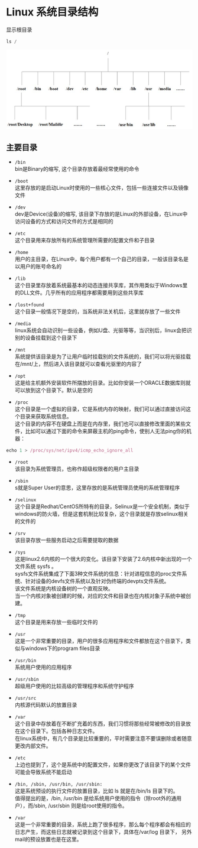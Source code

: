 # Linux 系统目录结构

显示根目录

```javascript
ls /
```

![](./static/docs/linux/images/1_1.jpg)

## 主要目录

* `/bin`<br>
bin是Binary的缩写, 这个目录存放着最经常使用的命令

* `/boot`<br>
这里存放的是启动Linux时使用的一些核心文件，包括一些连接文件以及镜像文件

* `/dev`<br>
dev是Device(设备)的缩写, 该目录下存放的是Linux的外部设备，在Linux中访问设备的方式和访问文件的方式是相同的

* `/etc`<br>
这个目录用来存放所有的系统管理所需要的配置文件和子目录

* `/home`<br>
用户的主目录，在Linux中，每个用户都有一个自己的目录，一般该目录名是以用户的账号命名的

* `/lib`<br>
这个目录里存放着系统最基本的动态连接共享库，其作用类似于Windows里的DLL文件。几乎所有的应用程序都需要用到这些共享库

* `/lost+found`<br>
这个目录一般情况下是空的，当系统非法关机后，这里就存放了一些文件

* `/media`<br>
linux系统会自动识别一些设备，例如U盘、光驱等等，当识别后，linux会把识别的设备挂载到这个目录下

* `/mnt`<br>
系统提供该目录是为了让用户临时挂载别的文件系统的，我们可以将光驱挂载在/mnt/上，然后进入该目录就可以查看光驱里的内容了

* `/opt`<br>
这是给主机额外安装软件所摆放的目录。比如你安装一个ORACLE数据库则就可以放到这个目录下。默认是空的

* `/proc`<br>
这个目录是一个虚拟的目录，它是系统内存的映射，我们可以通过直接访问这个目录来获取系统信息。<br>
这个目录的内容不在硬盘上而是在内存里，我们也可以直接修改里面的某些文件，比如可以通过下面的命令来屏蔽主机的ping命令，使别人无法ping你的机器：
```javascript
echo 1 > /proc/sys/net/ipv4/icmp_echo_ignore_all
```

* `/root`<br>
该目录为系统管理员，也称作超级权限者的用户主目录

* `/sbin`<br>
s就是Super User的意思，这里存放的是系统管理员使用的系统管理程序

* `/selinux`<br>
这个目录是Redhat/CentOS所特有的目录，Selinux是一个安全机制，类似于windows的防火墙，但是这套机制比较复杂，这个目录就是存放selinux相关的文件的

* `/srv`<br>
该目录存放一些服务启动之后需要提取的数据

* `/sys`<br>
这是linux2.6内核的一个很大的变化。该目录下安装了2.6内核中新出现的一个文件系统 sysfs 。<br>
sysfs文件系统集成了下面3种文件系统的信息：针对进程信息的proc文件系统、针对设备的devfs文件系统以及针对伪终端的devpts文件系统。<br>
该文件系统是内核设备树的一个直观反映。<br>
当一个内核对象被创建的时候，对应的文件和目录也在内核对象子系统中被创建。

* `/tmp`<br>
这个目录是用来存放一些临时文件的

* `/usr`<br>
这是一个非常重要的目录，用户的很多应用程序和文件都放在这个目录下，类似与windows下的program files目录

* `/usr/bin`<br>
系统用户使用的应用程序

* `/usr/sbin`<br>
超级用户使用的比较高级的管理程序和系统守护程序

* `/usr/src`<br>
内核源代码默认的放置目录

* `/var`<br>
这个目录中存放着在不断扩充着的东西，我们习惯将那些经常被修改的目录放在这个目录下。包括各种日志文件。<br>
在linux系统中，有几个目录是比较重要的，平时需要注意不要误删除或者随意更改内部文件。

* `/etc`<br>
上边也提到了，这个是系统中的配置文件，如果你更改了该目录下的某个文件可能会导致系统不能启动

* `/bin, /sbin, /usr/bin, /usr/sbin:`<br>
这是系统预设的执行文件的放置目录，比如 ls 就是在/bin/ls 目录下的。<br>
值得提出的是，/bin, /usr/bin 是给系统用户使用的指令（除root外的通用户），而/sbin, /usr/sbin 则是给root使用的指令。

* `/var`<br>
这是一个非常重要的目录，系统上跑了很多程序，那么每个程序都会有相应的日志产生，而这些日志就被记录到这个目录下，具体在/var/log 目录下，
另外mail的预设放置也是在这里。
